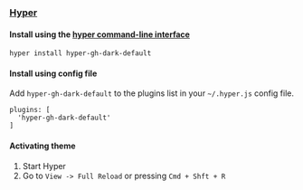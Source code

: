 ### [Hyper](https://hyper.is/)

#### Install using the [hyper command-line interface](https://hyper.is/)

```shell
hyper install hyper-gh-dark-default
```

#### Install using config file

Add `hyper-gh-dark-default` to the plugins list in your `~/.hyper.js` config file.

```shell
plugins: [
  'hyper-gh-dark-default'
]
```

#### Activating theme

1.  Start Hyper
2.  Go to `View -> Full Reload` or pressing `Cmd + Shft + R`
